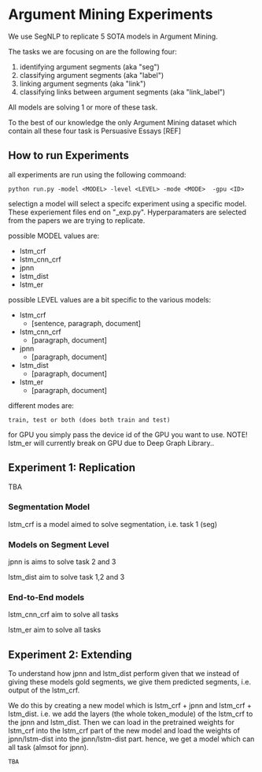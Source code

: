 
# Argument Mining Experiments

We use SegNLP to replicate 5 SOTA models in Argument Mining.

The tasks we are focusing on are the following four:

1) identifying argument segments (aka "seg")
2) classifying argument segments (aka "label")
3) linking argument segments (aka "link")
3) classifying links between argument segments (aka "link_label")

All models are solving 1 or more of these task.

To the best of our knowledge the only Argument Mining dataset which contain all these four task is Persuasive Essays [REF]

## How to run Experiments

all experiments are run using the following commoand:


    python run.py -model <MODEL> -level <LEVEL> -mode <MODE>  -gpu <ID>

selectign a model will select a specifc experiment using a specific model. These experiement files end on "_exp.py".
Hyperparamaters are selected from the papers we are trying to replicate.

possible MODEL values are:

- lstm_crf
- lstm_cnn_crf
- jpnn
- lstm_dist
- lstm_er

possible LEVEL values are a bit specific to the various models:

- lstm_crf
    - [sentence, paragraph, document]
- lstm_cnn_crf
    - [paragraph, document]
- jpnn
    - [paragraph, document]
- lstm_dist
    - [paragraph, document]
- lstm_er
    - [paragraph, document]   


different modes are:

    train, test or both (does both train and test)


for GPU you simply pass the device id of the GPU you want to use. NOTE! lstm_er will currently break on GPU due to Deep Graph Library..



## Experiment 1: Replication

TBA


### Segmentation Model

lstm_crf is a model aimed to solve segmentation, i.e. task 1 (seg)


### Models on Segment Level

jpnn is aims to solve task 2 and 3

lstm_dist aim to solve task 1,2 and 3

### End-to-End models

lstm_cnn_crf aim to solve all tasks

lstm_er aim to solve all tasks


## Experiment 2: Extending

To understand how jpnn and lstm_dist perform given that we instead of giving these models gold segments, we give them
predicted segments, i.e. output of the lstm_crf.

We do this by creating a new model which is lstm_crf + jpnn and lstm_crf + lstm_dist. i.e. we add the layers (the whole token_module) of the lstm_crf to the jpnn and lstm_dist. Then we can load in the pretrained weights for lstm_crf into the lstm_crf part of the new model and load the weights of jpnn/lstm-dist into the jpnn/lstm-dist part. hence, we get a model
which can all task (almsot for jpnn).


    TBA
